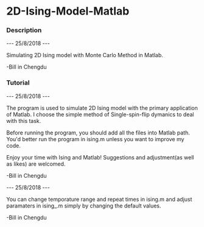 # 2D-Ising-Model-Matlab

### Description ###
--- 25/8/2018 ---

Simulating 2D Ising model with Monte Carlo Method in Matlab.

-Bill in Chengdu

### Tutorial ###
--- 25/8/2018 ---

The program is used to simulate 2D Ising model with the primary application of Matlab. I choose the simple method of Single-spin-flip dymanics to deal with this task. 

Before running the program, you should add all the files into Matlab path. You'd better run the program in ising.m unless you want to improve my code.

Enjoy your time with Ising and Matlab! Suggestions and adjustment(as well as likes) are welcomed.

-Bill in Chengdu

--- 25/8/2018 ---

You can change temporature range and repeat times in ising.m and adjust paramaters in ising_.m simply by changing the default values.

-Bill in Chengdu
